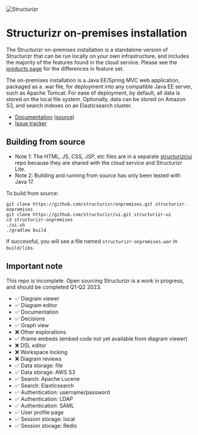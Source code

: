 ![Structurizr](https://static.structurizr.com/img/structurizr-banner.png)

# Structurizr on-premises installation

The Structurizr on-premises installation is a standalone version of Structurizr that can be run locally on your own infrastructure, and includes the majority of the features found in the cloud service. Please see the [products page](https://structurizr.com/products) for the differences in feature set.

The on-premises installation is a Java EE/Spring MVC web application, packaged as a .war file, for deployment into any compatible Java EE server, such as Apache Tomcat.
For ease of deployment, by default, all data is stored on the local file system. Optionally, data can be stored on Amazon S3, and search indexes on an Elasticsearch cluster.

- [Documentation](https://structurizr.com/share/18571/documentation) ([source](docs))
- [Issue tracker](https://github.com/structurizr/onpremises/issues)

## Building from source

- Note 1: The HTML, JS, CSS, JSP, etc files are in a separate [structurizr/ui](https://github.com/structurizr/ui) repo because they are shared with the cloud service and Structurizr Lite.
- Note 2: Building and running from source has only been tested with Java 17.

To build from source:

```
git clone https://github.com/structurizr/onpremises.git structurizr-onpremises
git clone https://github.com/structurizr/ui.git structurizr-ui
cd structurizr-onpremises
./ui.sh
./gradlew build
```

If successful, you will see a file named `structurizr-onpremises.war` in `build/libs`.

## Important note

This repo is incomplete. Open sourcing Structurizr is a work in progress, and should be completed Q1-Q2 2023.

- ✅ Diagram viewer
- ✅ Diagram editor
- ✅ Documentation
- ✅ Decisions
- ✅ Graph view
- ❌ Other explorations
- ✅ iframe embeds (embed code not yet available from diagram viewer)
- ❌ DSL editor
- ❌ Workspace locking
- ❌ Diagram reviews
- ✅ Data storage: file
- ✅ Data storage: AWS S3
- ✅ Search: Apache Lucene
- ✅ Search: Elasticsearch
- ✅ Authentication: username/password
- ✅ Authentication: LDAP
- ✅ Authentication: SAML
- ✅ User profile page
- ✅ Session storage: local
- ✅ Session storage: Redis